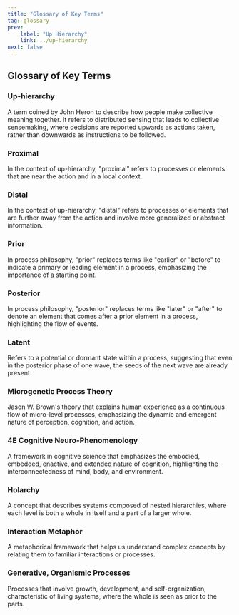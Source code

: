 ```yaml
---
title: "Glossary of Key Terms"
tag: glossary
prev:
    label: "Up Hierarchy"
    link: ../up-hierarchy
next: false
---
```


## Glossary of Key Terms

### Up-hierarchy
A term coined by John Heron to describe how people make collective meaning together. It refers to distributed sensing that leads to collective sensemaking, where decisions are reported upwards as actions taken, rather than downwards as instructions to be followed.

### Proximal
In the context of up-hierarchy, "proximal" refers to processes or elements that are near the action and in a local context.

### Distal
In the context of up-hierarchy, "distal" refers to processes or elements that are further away from the action and involve more generalized or abstract information.

### Prior
In process philosophy, "prior" replaces terms like "earlier" or "before" to indicate a primary or leading element in a process, emphasizing the importance of a starting point.

### Posterior
In process philosophy, "posterior" replaces terms like "later" or "after" to denote an element that comes after a prior element in a process, highlighting the flow of events.

### Latent
Refers to a potential or dormant state within a process, suggesting that even in the posterior phase of one wave, the seeds of the next wave are already present.

### Microgenetic Process Theory
Jason W. Brown's theory that explains human experience as a continuous flow of micro-level processes, emphasizing the dynamic and emergent nature of perception, cognition, and action.

### 4E Cognitive Neuro-Phenomenology
A framework in cognitive science that emphasizes the embodied, embedded, enactive, and extended nature of cognition, highlighting the interconnectedness of mind, body, and environment.

### Holarchy
A concept that describes systems composed of nested hierarchies, where each level is both a whole in itself and a part of a larger whole.

### Interaction Metaphor
A metaphorical framework that helps us understand complex concepts by relating them to familiar interactions or processes.

### Generative, Organismic Processes
Processes that involve growth, development, and self-organization, characteristic of living systems, where the whole is seen as prior to the parts.
